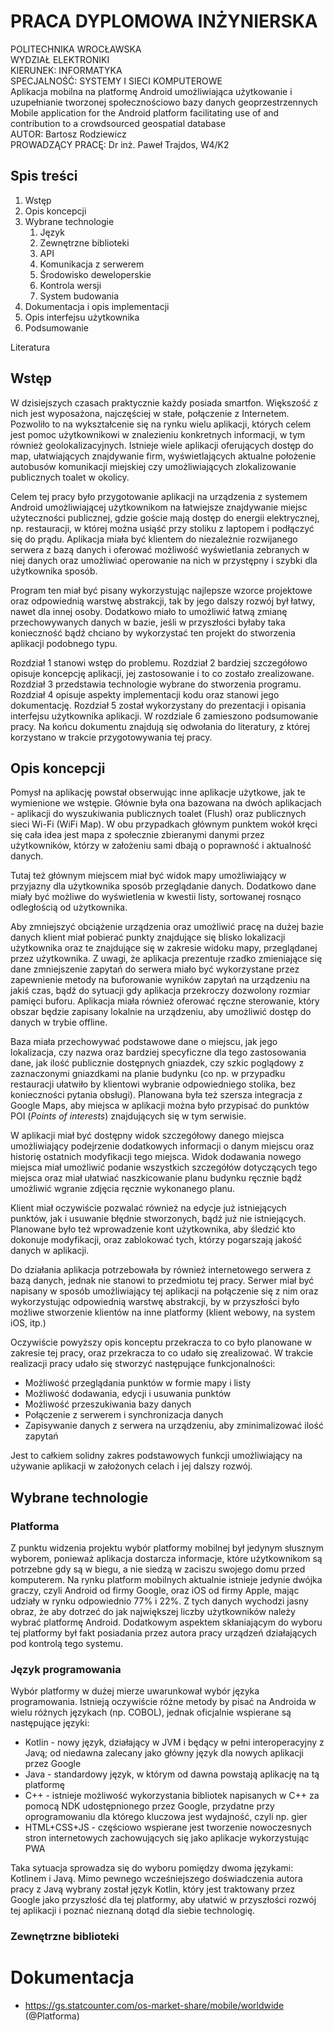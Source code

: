 # PRACA DYPLOMOWA INŻYNIERSKA
POLITECHNIKA WROCŁAWSKA  
WYDZIAŁ ELEKTRONIKI  
KIERUNEK: INFORMATYKA  
SPECJALNOŚĆ: SYSTEMY I SIECI KOMPUTEROWE  
Aplikacja mobilna na platformę Android umożliwiająca użytkowanie i uzupełnianie tworzonej społecznościowo bazy danych geoprzestrzennych
Mobile application for the Android platform facilitating use of and contribution to a crowdsourced geospatial database  
AUTOR: Bartosz Rodziewicz  
PROWADZĄCY PRACĘ: Dr inż. Paweł Trajdos, W4/K2  

## Spis treści
1. Wstęp
1. Opis koncepcji
1. Wybrane technologie
	1. Język
	1. Zewnętrzne biblioteki
	1. API
	1. Komunikacja z serwerem
	1. Środowisko deweloperskie
	1. Kontrola wersji
	1. System budowania
1. Dokumentacja i opis implementacji
1. Opis interfejsu użytkownika
1. Podsumowanie

Literatura  
<!--Indeks rycin/listingów-->

<!--(jezyk, zewnętrzne biblioteki, api (application programming interface), metoda komunikacji z serwerem, środowisko, kontrola wersji, system budowania)-->

## Wstęp
W dzisiejszych czasach praktycznie każdy posiada smartfon. Większość z nich jest wyposażona, najczęściej w stałe, połączenie z Internetem. Pozwoliło to na wykształcenie się na rynku wielu aplikacji, których celem jest pomoc użytkownikowi w znalezieniu konkretnych informacji, w tym również geolokalizacyjnych. Istnieje wiele aplikacji oferujących dostęp do map, ułatwiających znajdywanie firm, wyświetlających aktualne położenie autobusów komunikacji miejskiej czy umożliwiających zlokalizowanie publicznych toalet w okolicy.

Celem tej pracy było przygotowanie aplikacji na urządzenia z systemem Android umożliwiającej użytkownikom na łatwiejsze znajdywanie miejsc użyteczności publicznej, gdzie goście mają dostęp do energii elektrycznej, np. restauracji, w której można usiąść przy stoliku z laptopem i podłączyć się do prądu. Aplikacja miała być klientem do niezależnie rozwijanego serwera z bazą danych i oferować możliwość wyświetlania zebranych w niej danych oraz umożliwiać operowanie na nich w przystępny i szybki dla użytkownika sposób.

Program ten miał być pisany wykorzystując najlepsze wzorce projektowe oraz odpowiednią warstwę abstrakcji, tak by jego dalszy rozwój był łatwy, nawet dla innej osoby. Dodatkowo miało to umożliwić łatwą zmianę przechowywanych danych w bazie, jeśli w przyszłości byłaby taka konieczność bądź chciano by wykorzystać ten projekt do stworzenia aplikacji podobnego typu.

Rozdział 1 stanowi wstęp do problemu. Rozdział 2 bardziej szczegółowo opisuje koncepcję aplikacji, jej zastosowanie i to co zostało zrealizowane. Rozdział 3 przedstawia technologie wybrane do stworzenia programu. Rozdział 4 opisuje aspekty implementacji kodu oraz stanowi jego dokumentację. Rozdział 5 został wykorzystany do prezentacji i opisania interfejsu użytkownika aplikacji. W rozdziale 6 zamieszono podsumowanie pracy. Na końcu dokumentu znajdują się odwołania do literatury, z której korzystano w trakcie przygotowywania tej pracy.

## Opis koncepcji
Pomysł na aplikację powstał obserwując inne aplikacje użytkowe, jak te wymienione we wstępie. Głównie była ona bazowana na dwóch aplikacjach - aplikacji do wyszukiwania publicznych toalet (Flush) oraz publicznych sieci Wi-Fi (WiFi Map). W obu przypadkach głównym punktem wokół kręci się cała idea jest mapa z społecznie zbieranymi danymi przez użytkowników, którzy w założeniu sami dbają o poprawność i aktualność danych.

Tutaj też głównym miejscem miał być widok mapy umożliwiający w przyjazny dla użytkownika sposób przeglądanie danych. Dodatkowo dane miały być możliwe do wyświetlenia w kwestii listy, sortowanej rosnąco odległością od użytkownika.

Aby zmniejszyć obciążenie urządzenia oraz umożliwić pracę na dużej bazie danych klient miał pobierać punkty znajdujące się blisko lokalizacji użytkownika oraz te znajdujące się w zakresie widoku mapy, przeglądanej przez użytkownika. Z uwagi, że aplikacja prezentuje rzadko zmieniające się dane zmniejszenie zapytań do serwera miało być wykorzystane przez zapewnienie metody na buforowanie wyników zapytań na urządzeniu na jakiś czas, bądź do sytuacji gdy aplikacja przekroczy dozwolony rozmiar pamięci buforu. Aplikacja miała również oferować ręczne sterowanie, który obszar będzie zapisany lokalnie na urządzeniu, aby umożliwić dostęp do danych w trybie offline.

Baza miała przechowywać podstawowe dane o miejscu, jak jego lokalizacja, czy nazwa oraz bardziej specyficzne dla tego zastosowania dane, jak ilość publicznie dostępnych gniazdek, czy szkic poglądowy z zaznaczonymi gniazdkami na planie budynku (co np. w przypadku restauracji ułatwiło by klientowi wybranie odpowiedniego stolika, bez konieczności pytania obsługi). Planowana była też szersza integracja z Google Maps, aby miejsca w aplikacji można było przypisać do punktów POI (_Points of interests_) znajdujących się w tym serwisie.

W aplikacji miał być dostępny widok szczegółowy danego miejsca umożliwiający podejrzenie dodatkowych informacji o danym miejscu oraz historię ostatnich modyfikacji tego miejsca. Widok dodawania nowego miejsca miał umożliwić podanie wszystkich szczegółów dotyczących tego miejsca oraz miał ułatwiać naszkicowanie planu budynku ręcznie bądź umożliwić wgranie zdjęcia ręcznie wykonanego planu.

Klient miał oczywiście pozwalać również na edycje już istniejących punktów, jak i usuwanie błędnie stworzonych, bądź już nie istniejących. Planowane było też wprowadzenie kont użytkownika, aby śledzić kto dokonuje modyfikacji, oraz zablokować tych, którzy pogarszają jakość danych w aplikacji.

Do działania aplikacja potrzebowała by również internetowego serwera z bazą danych, jednak nie stanowi to przedmiotu tej pracy. Serwer miał być napisany w sposób umożliwiający tej aplikacji na połączenie się z nim oraz wykorzystując odpowiednią warstwę abstrakcji, by w przyszłości było możliwe stworzenie klientów na inne platformy (klient webowy, na system iOS, itp.)

Oczywiście powyższy opis konceptu przekracza to co było planowane w zakresie tej pracy, oraz przekracza to co udało się zrealizować. W trakcie realizacji pracy udało się stworzyć następujące funkcjonalności:

* Możliwość przeglądania punktów w formie mapy i listy
* Możliwość dodawania, edycji i usuwania punktów
* Możliwość przeszukiwania bazy danych
* Połączenie z serwerem i synchronizacja danych
* Zapisywanie danych z serwera na urządzeniu, aby zminimalizować ilość zapytań

Jest to całkiem solidny zakres podstawowych funkcji umożliwiający na używanie aplikacji w założonych celach i jej dalszy rozwój.

## Wybrane technologie
### Platforma
Z punktu widzenia projektu wybór platformy mobilnej był jedynym słusznym wyborem, ponieważ aplikacja dostarcza informacje, które użytkownikom są potrzebne gdy są w biegu, a nie siedzą w zaciszu swojego domu przed komputerem. Na rynku platform mobilnych aktualnie istnieje jedynie dwójka graczy, czyli Android od firmy Google, oraz iOS od firmy Apple, mając udziały w rynku odpowiednio 77% i 22%. Z tych danych wychodzi jasny obraz, że aby dotrzeć do jak największej liczby użytkowników należy wybrać platformę Android. Dodatkowym aspektem skłaniającym do wyboru tej platformy był fakt posiadania przez autora pracy urządzeń działających pod kontrolą tego systemu.

### Język programowania
Wybór platformy w dużej mierze uwarunkował wybór języka programowania. Istnieją oczywiście różne metody by pisać na Androida w wielu różnych językach (np. COBOL), jednak oficjalnie wspierane są następujące języki:
* Kotlin - nowy język, działający w JVM i będący w pełni interoperacyjny z Javą; od niedawna zalecany jako główny język dla nowych aplikacji przez Google
* Java - standardowy język, w którym od dawna powstają aplikację na tą platformę
* C++ - istnieje możliwość wykorzystania bibliotek napisanych w C++ za pomocą NDK udostępnionego przez Google, przydatne przy oprogramowaniu dla którego kluczowa jest wydajność, czyli np. gier
* HTML+CSS+JS - częściowo wspierane jest tworzenie nowoczesnych stron internetowych zachowujących się jako aplikacje wykorzystując PWA

Taka sytuacja sprowadza się do wyboru pomiędzy dwoma językami: Kotlinem i Javą. Mimo pewnego wcześniejszego doświadczenia autora pracy z Javą wybrany został język Kotlin, który jest traktowany przez Google jako przyszłość dla tej platformy, aby ułatwić w przyszłości rozwój tej aplikacji i poznać nieznaną dotąd dla siebie technologię.

### Zewnętrzne biblioteki















# Dokumentacja
* https://gs.statcounter.com/os-market-share/mobile/worldwide (@Platforma)

